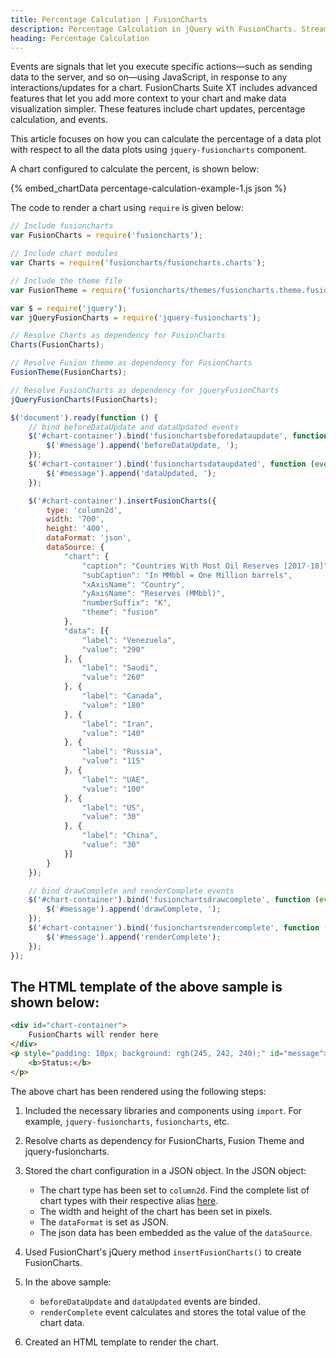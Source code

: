 ```yaml
---
title: Percentage Calculation | FusionCharts
description: Percentage Calculation in jQuery with FusionCharts. Streamline data visualization in your web projects. Check out our website for more info.
heading: Percentage Calculation
---
```


Events are signals that let you execute specific actions—such as sending data to the server, and so on—using JavaScript, in response to any interactions/updates for a chart. FusionCharts Suite XT includes advanced features that let you add more context to your chart and make data visualization simpler. These features include chart updates, percentage calculation, and events.

This article focuses on how you can calculate the percentage of a data plot with respect to all the data plots using `jquery-fusioncharts` component.

A chart configured to calculate the percent, is shown below:

{% embed_chartData percentage-calculation-example-1.js json %}

The code to render a chart using `require` is given below:

```javascript
// Include fusioncharts
var FusionCharts = require('fusioncharts');

// Include chart modules
var Charts = require('fusioncharts/fusioncharts.charts');

// Include the theme file
var FusionTheme = require('fusioncharts/themes/fusioncharts.theme.fusion');

var $ = require('jquery');
var jQueryFusionCharts = require('jquery-fusioncharts');

// Resolve Charts as dependency for FusionCharts
Charts(FusionCharts); 

// Resolve Fusion theme as dependency for FusionCharts
FusionTheme(FusionCharts); 

// Resolve FusionCharts as dependency for jqueryFusionCharts
jQueryFusionCharts(FusionCharts); 

$('document').ready(function () {
    // bind beforeDataUpdate and dataUpdated events
    $('#chart-container').bind('fusionchartsbeforedataupdate', function (event, args) {
        $('#message').append('beforeDataUpdate, ');
    });
    $('#chart-container').bind('fusionchartsdataupdated', function (event, args) {
        $('#message').append('dataUpdated, ');
    });

    $('#chart-container').insertFusionCharts({
        type: 'column2d',
        width: '700',
        height: '400',
        dataFormat: 'json',
        dataSource: {
		    "chart": {
		        "caption": "Countries With Most Oil Reserves [2017-18]",
		        "subCaption": "In MMbbl = One Million barrels",
		        "xAxisName": "Country",
		        "yAxisName": "Reserves (MMbbl)",
		        "numberSuffix": "K",
		        "theme": "fusion"
		    },
		    "data": [{
	            "label": "Venezuela",
	            "value": "290"
	        }, {
	            "label": "Saudi",
	            "value": "260"
	        }, {
	            "label": "Canada",
	            "value": "180"
	        }, {
	            "label": "Iran",
	            "value": "140"
	        }, {
	            "label": "Russia",
	            "value": "115"
	        }, {
	            "label": "UAE",
	            "value": "100"
	        }, {
	            "label": "US",
	            "value": "30"
	        }, {
	            "label": "China",
	            "value": "30"
	        }]
		}
    });

    // bind drawComplete and renderComplete events
    $('#chart-container').bind('fusionchartsdrawcomplete', function (event, args) {
        $('#message').append('drawComplete, ');
    });
    $('#chart-container').bind('fusionchartsrendercomplete', function (event, args) {
        $('#message').append('renderComplete');
    });
});
```

## The HTML template of the above sample is shown below:

```html
<div id="chart-container">
    FusionCharts will render here
</div>
<p style="padding: 10px; background: rgb(245, 242, 240);" id="message">
    <b>Status:</b>
</p>
```

The above chart has been rendered using the following steps:

1. Included the necessary libraries and components using `import`. For example, `jquery-fusioncharts`, `fusioncharts`, etc.

2. Resolve charts as dependency for FusionCharts, Fusion Theme and jquery-fusioncharts.

3. Stored the chart configuration in a JSON object. In the JSON object:
    * The chart type has been set to `column2d`. Find the complete list of chart types with their respective alias [here](https://www.fusioncharts.com/dev/chart-guide/list-of-charts).
    * The width and height of the chart has been set in pixels. 
    * The `dataFormat` is set as JSON.
    * The json data has been embedded as the value of the `dataSource`.

4. Used FusionChart's jQuery method `insertFusionCharts()` to create FusionCharts.

5. In the above sample:
	* `beforeDataUpdate` and `dataUpdated` events are binded.
	* `renderComplete` event calculates and stores the total value of the chart data.

6. Created an HTML template to render the chart.
